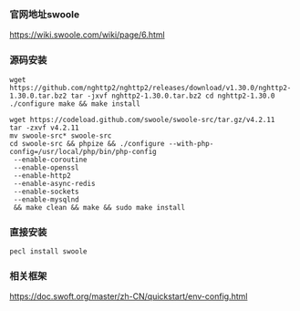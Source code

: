 ### 官网地址swoole
https://wiki.swoole.com/wiki/page/6.html

### 源码安装
```shell
wget https://github.com/nghttp2/nghttp2/releases/download/v1.30.0/nghttp2-1.30.0.tar.bz2 tar -jxvf nghttp2-1.30.0.tar.bz2 cd nghttp2-1.30.0 ./configure make && make install

wget https://codeload.github.com/swoole/swoole-src/tar.gz/v4.2.11
tar -zxvf v4.2.11
mv swoole-src* swoole-src
cd swoole-src && phpize && ./configure --with-php-config=/usr/local/php/bin/php-config
 --enable-coroutine
 --enable-openssl  
 --enable-http2  
 --enable-async-redis
 --enable-sockets
 --enable-mysqlnd
 && make clean && make && sudo make install
```

### 直接安装
```shell
pecl install swoole
```

### 相关框架
https://doc.swoft.org/master/zh-CN/quickstart/env-config.html
